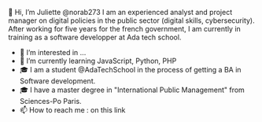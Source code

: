 👋 Hi, I’m Juliette @norab273
I am an experienced analyst and project manager on digital policies in the public sector (digital skills, cybersecurity). After working for five years for the french government, I am currently in training as a software developper at Ada tech school.

- 👀 I’m interested in ...
- 🌱 I’m currently learning JavaScript, Python, PHP
- 🎓 I am a student @AdaTechSchool in the process of getting a BA in Software development.
- 🎓 I have a master degree in "International Public Management" from Sciences-Po Paris.
- 📫 How to reach me : on this link  


